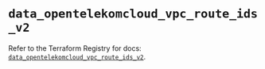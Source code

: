 # `data_opentelekomcloud_vpc_route_ids_v2`

Refer to the Terraform Registry for docs: [`data_opentelekomcloud_vpc_route_ids_v2`](https://registry.terraform.io/providers/opentelekomcloud/opentelekomcloud/1.36.33/docs/data-sources/vpc_route_ids_v2).
